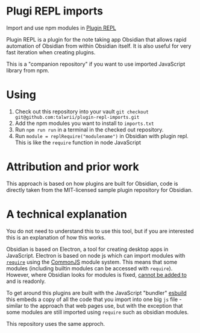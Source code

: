 # Plugi  REPL imports
Import and use npm modules in [Plugin REPL](https://readwithai.substack.com/p/obsidian-plugin-repl)

Plugin REPL is a plugin for the note taking app Obsidian that allows rapid automation of Obsidian from within Obsidian itself. It is also useful for very fast iteration when creating plugins.

This is a "companion repository" if you want to use imported JavaScript library from npm.

# Using
1. Check out this repository into your vault
`git checkout git@github.com:talwrii/plugin-repl-imports.git`
2. Add the npm modules you want to install to `imports.txt`
3. Run `npm run run` in a terminal in the checked out repository.
4. Run `module = replRequire("modulename")` in Obsidian with plugin repl. This is like the `require` function in node JavaScript


# Attribution and prior work
This approach is based on how plugins are built for Obsidian, code is directly taken from the MIT-licensed sample plugin repository for Obsidian.


# A technical explanation
You do not need to understand this to use this tool, but if you are interested this is an explanation of how this works.

Obsidian is based on Electron, a tool for creating desktop apps in JavaScript. Electron is based on node js which can import modules with [`require`](https://nodejs.org/api/modules.html#loading-ecmascript-modules-using-require) using the [CommonJS](https://nodejs.org/api/modules.html) module system. This means that some modules (including builtin modules can be accessed with `require`). However, where Obsidian looks for modules is fixed, [cannot be added to](https://github.com/nodejs/node-v0.x-archive/issues/2234) and is readonly.

To get around this plugins are built with the JavaScript "bundler" [esbuild](https://esbuild.github.io/) this embeds a copy of all the code that you import into one big `js` file - similar to the approach that web pages use, but with the exception that some modules are still imported using `require` such as obsidian modules.


This repository uses the same approch.
